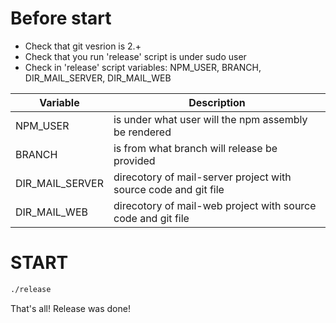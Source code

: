 # Before start

  - Check that git vesrion is 2.+
  - Check that you run 'release' script is under sudo user
  - Check in 'release' script variables: NPM_USER, BRANCH, DIR_MAIL_SERVER, DIR_MAIL_WEB
  
| Variable | Description |
| ------ | ------ |
| NPM_USER | is under what user will the npm assembly be rendered |
| BRANCH | is from what branch will release be provided |
| DIR_MAIL_SERVER | direcotory of mail-server project with source code and git file |
| DIR_MAIL_WEB | direcotory of mail-web project with source code and git file |
  

# START
```sh
./release
```

That's all! Release was done!